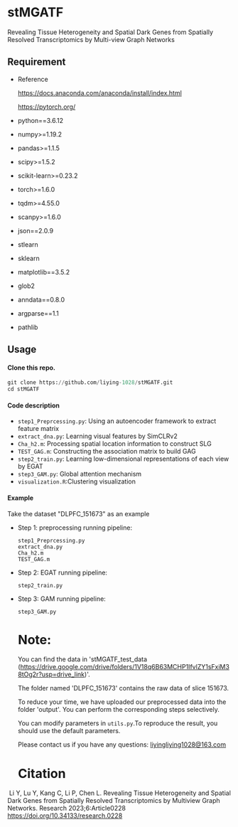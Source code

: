 # stMGATF
Revealing Tissue Heterogeneity and Spatial Dark Genes from Spatially Resolved Transcriptomics by Multi-view Graph Networks

## Requirement
- Reference

  https://docs.anaconda.com/anaconda/install/index.html

  https://pytorch.org/

- python==3.6.12

- numpy>=1.19.2

- pandas>=1.1.5

- scipy>=1.5.2

- scikit-learn>=0.23.2

- torch>=1.6.0

- tqdm>=4.55.0

- scanpy>=1.6.0

- json==2.0.9

- stlearn

- sklearn

- matplotlib==3.5.2

- glob2

- anndata==0.8.0

- argparse==1.1

- pathlib

  

## Usage
#### Clone this repo.
```python
git clone https://github.com/liying-1028/stMGATF.git
cd stMGATF
```

#### Code description
- ```step1_Preprcessing.py```: Using an autoencoder framework to extract feature matrix
- ``extract_dna.py``: Learning visual features by SimCLRv2
- ```Cha_h2.m```: Processing spatial location information to construct SLG
- ```TEST_GAG.m```: Constructing the association matrix to build GAG
- ```step2_train.py```: Learning low-dimensional representations of each view by EGAT
- ```step3_GAM.py```: Global attention mechanism
- ```visualization.R```:Clustering visualization

#### Example 
Take the dataset "DLPFC_151673" as an example

- Step 1: preprocessing running pipeline:

  ```
  step1_Preprcessing.py
  extract_dna.py
  Cha_h2.m
  TEST_GAG.m
  ```
  
- Step 2: EGAT running pipeline:

  ```
  step2_train.py
  ```

- Step 3: GAM running pipeline:

  ```
  step3_GAM.py
  ```

  # Note: 

  You can find the data in 'stMGATF_test_data (https://drive.google.com/drive/folders/1V18q6B63MCHP1IfvlZY1sFxiM38tOg2r?usp=drive_link)'.

  The folder named 'DLPFC_151673' contains the raw data of slice 151673.

  To reduce your time, we have uploaded our preprocessed data into the folder 'output'. You can perform the corresponding steps selectively.

  You can modify parameters in `utils.py`.To reproduce the result, you should use the default parameters.

  Please contact us if you have any questions: liyingliying1028@163.com
  
  
  
  
  
  # Citation

​		Li Y, Lu Y, Kang C, Li P, Chen L. Revealing Tissue Heterogeneity and Spatial Dark Genes from Spatially Resolved Transcriptomics by Multiview Graph 		Networks. Research 2023;6:Article0228 https://doi.org/10.34133/research.0228

